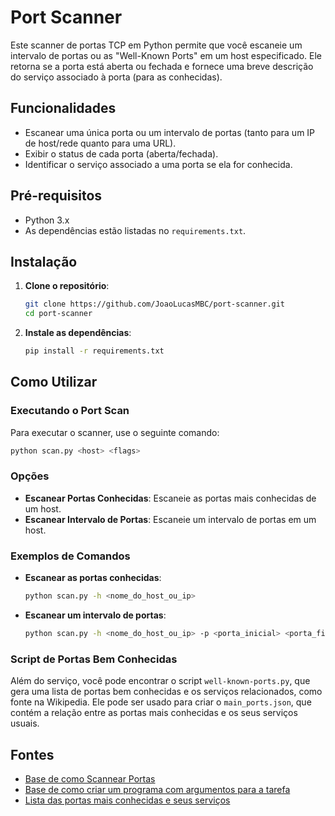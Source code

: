 
# Port Scanner

Este scanner de portas TCP em Python permite que você escaneie um intervalo de portas ou as "Well-Known Ports" em um host especificado. Ele retorna se a porta está aberta ou fechada e fornece uma breve descrição do serviço associado à porta (para as conhecidas).

## Funcionalidades

- Escanear uma única porta ou um intervalo de portas (tanto para um IP de host/rede quanto para uma URL).
- Exibir o status de cada porta (aberta/fechada).
- Identificar o serviço associado a uma porta se ela for conhecida.

## Pré-requisitos

- Python 3.x
- As dependências estão listadas no `requirements.txt`.

## Instalação

1. **Clone o repositório**:

   ```bash
   git clone https://github.com/JoaoLucasMBC/port-scanner.git
   cd port-scanner
   ```

2. **Instale as dependências**:

   ```bash
   pip install -r requirements.txt
   ```

## Como Utilizar

### Executando o Port Scan

Para executar o scanner, use o seguinte comando:

```bash
python scan.py <host> <flags>
```

### Opções

- **Escanear Portas Conhecidas**: Escaneie as portas mais conhecidas de um host.
- **Escanear Intervalo de Portas**: Escaneie um intervalo de portas em um host.

### Exemplos de Comandos

- **Escanear as portas conhecidas**:

  ```bash
  python scan.py -h <nome_do_host_ou_ip>
  ```

- **Escanear um intervalo de portas**:

  ```bash
  python scan.py -h <nome_do_host_ou_ip> -p <porta_inicial> <porta_final>
  ```

### Script de Portas Bem Conhecidas

Além do serviço, você pode encontrar o script `well-known-ports.py`, que gera uma lista de portas bem conhecidas e os serviços relacionados, como fonte na Wikipedia. Ele pode ser usado para criar o `main_ports.json`, que contém a relação entre as portas mais conhecidas e os seus serviços usuais.

## Fontes

* [Base de como Scannear Portas](https://www.geeksforgeeks.org/port-scanner-using-python/)  
* [Base de como criar um programa com argumentos para a tarefa](https://github.com/filipe1417/python-portscan-rapido)  
* [Lista das portas mais conhecidas e seus serviços](https://en.wikipedia.org/wiki/List_of_TCP_and_UDP_port_numbers)